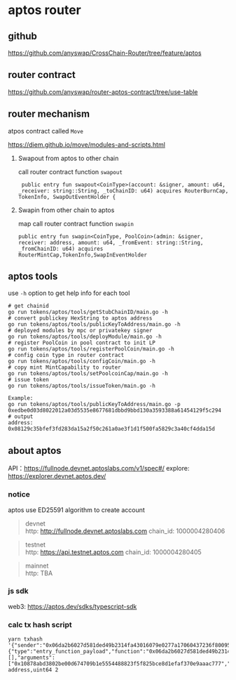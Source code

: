 # aptos router

## github
https://github.com/anyswap/CrossChain-Router/tree/feature/aptos

## router contract
https://github.com/anyswap/router-aptos-contract/tree/use-table


## router mechanism

atpos contract called `Move` 

https://diem.github.io/move/modules-and-scripts.html



1. Swapout from aptos to other chain
   
	call router contract function `swapout`
	```
	 public entry fun swapout<CoinType>(account: &signer, amount: u64, _receiver: string::String, _toChainID: u64) acquires RouterBurnCap, TokenInfo, SwapOutEventHolder {  
	```


2. Swapin from other chain to aptos

	map call router contract function `swapin`
	```
	public entry fun swapin<CoinType, PoolCoin>(admin: &signer, receiver: address, amount: u64, _fromEvent: string::String, _fromChainID: u64) acquires RouterMintCap,TokenInfo,SwapInEventHolder
	```

## aptos tools

use `-h` option to get help info for each tool

```shell
# get chainid 
go run tokens/aptos/tools/getStubChainID/main.go -h
# convert publickey HexString to aptos address
go run tokens/aptos/tools/publicKeyToAddress/main.go -h
# deployed modules by mpc or privatekey signer
go run tokens/aptos/tools/deployModule/main.go -h
# register PoolCoin in pool contract to init LP
go run tokens/aptos/tools/registerPoolCoin/main.go -h
# config coin type in router contract
go run tokens/aptos/tools/configCoin/main.go -h
# copy mint MintCapability to router
go run tokens/aptos/tools/setPoolcoinCap/main.go -h
# issue token 
go run tokens/aptos/tools/issueToken/main.go -h

```

```shell
Example:
go run tokens/aptos/tools/publicKeyToAddress/main.go -p 0xedbe0d03d8022012a03d5535e8677681dbbd9bbd130a3593388a61454129f5c294
# output
address: 0x08129c35bfef3fd283da15a2f50c261a0ae3f1d1f500fa5829c3a40cf4dda15d
```

## about aptos 
API：https://fullnode.devnet.aptoslabs.com/v1/spec#/
explore: https://explorer.devnet.aptos.dev/

### notice
aptos use ED25591 algorithm to create account

> devnet  
http:  http://fullnode.devnet.aptoslabs.com
chain_id:  1000004280406

> testnet  
http:  https://api.testnet.aptos.com
chain_id:  1000004280405

> mainnet  
http: TBA


### js sdk
web3: https://aptos.dev/sdks/typescript-sdk

### calc tx hash script
```
yarn txhash '{"sender":"0x06da2b6027d581ded49b2314fa43016079e0277a17060437236f8009550961d6","sequence_number":"41","max_gas_amount":"100000","gas_unit_price":"1000","expiration_timestamp_secs":"1666000058","payload":{"type":"entry_function_payload","function":"0x06da2b6027d581ded49b2314fa43016079e0277a17060437236f8009550961d6::wETH::mint","type_arguments":[],"arguments":["0x10878abd3802be00d674709b1e5554488823f5f825bce8d1efaf370e9aaac777","100000000000000000"]}}' address,uint64 2 
```



